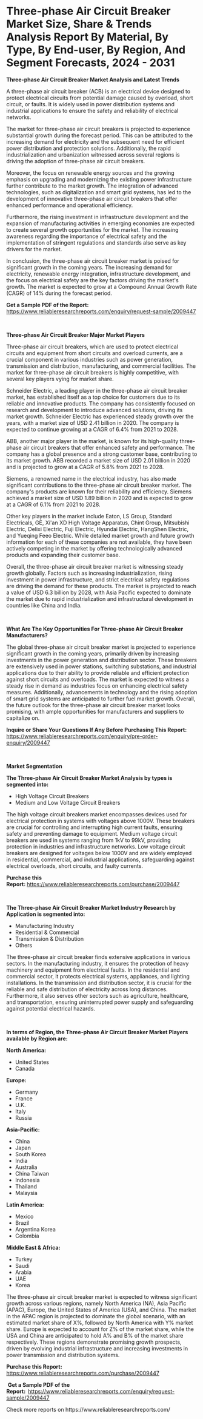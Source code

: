 <p><h1>Three-phase Air Circuit Breaker Market Size, Share & Trends Analysis Report By Material, By Type, By End-user, By Region, And Segment Forecasts, 2024 - 2031</h1></p><p><strong>Three-phase Air Circuit Breaker Market Analysis and Latest Trends</strong></p>
<p><p>A three-phase air circuit breaker (ACB) is an electrical device designed to protect electrical circuits from potential damage caused by overload, short circuit, or faults. It is widely used in power distribution systems and industrial applications to ensure the safety and reliability of electrical networks.</p><p>The market for three-phase air circuit breakers is projected to experience substantial growth during the forecast period. This can be attributed to the increasing demand for electricity and the subsequent need for efficient power distribution and protection solutions. Additionally, the rapid industrialization and urbanization witnessed across several regions is driving the adoption of three-phase air circuit breakers.</p><p>Moreover, the focus on renewable energy sources and the growing emphasis on upgrading and modernizing the existing power infrastructure further contribute to the market growth. The integration of advanced technologies, such as digitalization and smart grid systems, has led to the development of innovative three-phase air circuit breakers that offer enhanced performance and operational efficiency.</p><p>Furthermore, the rising investment in infrastructure development and the expansion of manufacturing activities in emerging economies are expected to create several growth opportunities for the market. The increasing awareness regarding the importance of electrical safety and the implementation of stringent regulations and standards also serve as key drivers for the market.</p><p>In conclusion, the three-phase air circuit breaker market is poised for significant growth in the coming years. The increasing demand for electricity, renewable energy integration, infrastructure development, and the focus on electrical safety are the key factors driving the market's growth. The market is expected to grow at a Compound Annual Growth Rate (CAGR) of 14% during the forecast period.</p></p>
<p><strong>Get a Sample PDF of the Report:&nbsp;</strong> <a href="https://www.reliableresearchreports.com/enquiry/request-sample/2009447">https://www.reliableresearchreports.com/enquiry/request-sample/2009447</a></p>
<p>&nbsp;</p>
<p><strong>Three-phase Air Circuit Breaker Major Market Players</strong></p>
<p><p>Three-phase air circuit breakers, which are used to protect electrical circuits and equipment from short circuits and overload currents, are a crucial component in various industries such as power generation, transmission and distribution, manufacturing, and commercial facilities. The market for three-phase air circuit breakers is highly competitive, with several key players vying for market share. </p><p>Schneider Electric, a leading player in the three-phase air circuit breaker market, has established itself as a top choice for customers due to its reliable and innovative products. The company has consistently focused on research and development to introduce advanced solutions, driving its market growth. Schneider Electric has experienced steady growth over the years, with a market size of USD 2.41 billion in 2020. The company is expected to continue growing at a CAGR of 6.4% from 2021 to 2028.</p><p>ABB, another major player in the market, is known for its high-quality three-phase air circuit breakers that offer enhanced safety and performance. The company has a global presence and a strong customer base, contributing to its market growth. ABB recorded a market size of USD 2.01 billion in 2020 and is projected to grow at a CAGR of 5.8% from 2021 to 2028.</p><p>Siemens, a renowned name in the electrical industry, has also made significant contributions to the three-phase air circuit breaker market. The company's products are known for their reliability and efficiency. Siemens achieved a market size of USD 1.89 billion in 2020 and is expected to grow at a CAGR of 6.1% from 2021 to 2028.</p><p>Other key players in the market include Eaton, LS Group, Standard Electricals, GE, Xi'an XD High Voltage Apparatus, Chint Group, Mitsubishi Electric, Delixi Electric, Fuji Electric, Hyundai Electric, HangShen Electric, and Yueqing Feeo Electric. While detailed market growth and future growth information for each of these companies are not available, they have been actively competing in the market by offering technologically advanced products and expanding their customer base.</p><p>Overall, the three-phase air circuit breaker market is witnessing steady growth globally. Factors such as increasing industrialization, rising investment in power infrastructure, and strict electrical safety regulations are driving the demand for these products. The market is projected to reach a value of USD 6.3 billion by 2028, with Asia Pacific expected to dominate the market due to rapid industrialization and infrastructural development in countries like China and India.</p></p>
<p>&nbsp;</p>
<p><strong>What Are The Key Opportunities For Three-phase Air Circuit Breaker Manufacturers?</strong></p>
<p><p>The global three-phase air circuit breaker market is projected to experience significant growth in the coming years, primarily driven by increasing investments in the power generation and distribution sector. These breakers are extensively used in power stations, switching substations, and industrial applications due to their ability to provide reliable and efficient protection against short circuits and overloads. The market is expected to witness a steady rise in demand as industries focus on enhancing electrical safety measures. Additionally, advancements in technology and the rising adoption of smart grid systems are anticipated to further fuel market growth. Overall, the future outlook for the three-phase air circuit breaker market looks promising, with ample opportunities for manufacturers and suppliers to capitalize on.</p></p>
<p><strong>Inquire or Share Your Questions If Any Before Purchasing This Report:</strong> <a href="https://www.reliableresearchreports.com/enquiry/pre-order-enquiry/2009447">https://www.reliableresearchreports.com/enquiry/pre-order-enquiry/2009447</a></p>
<p>&nbsp;</p>
<p><strong>Market Segmentation</strong></p>
<p><strong>The Three-phase Air Circuit Breaker Market Analysis by types is segmented into:</strong></p>
<p><ul><li>High Voltage Circuit Breakers</li><li>Medium and Low Voltage Circuit Breakers</li></ul></p>
<p><p>The high voltage circuit breakers market encompasses devices used for electrical protection in systems with voltages above 1000V. These breakers are crucial for controlling and interrupting high current faults, ensuring safety and preventing damage to equipment. Medium voltage circuit breakers are used in systems ranging from 1kV to 99kV, providing protection in industries and infrastructure networks. Low voltage circuit breakers are designed for voltages below 1000V and are widely employed in residential, commercial, and industrial applications, safeguarding against electrical overloads, short circuits, and faulty currents.</p></p>
<p><strong>Purchase this Report:&nbsp;</strong><a href="https://www.reliableresearchreports.com/purchase/2009447">https://www.reliableresearchreports.com/purchase/2009447</a></p>
<p>&nbsp;</p>
<p><strong>The Three-phase Air Circuit Breaker Market Industry Research by Application is segmented into:</strong></p>
<p><ul><li>Manufacturing Industry</li><li>Residential & Commercial</li><li>Transmission & Distribution</li><li>Others</li></ul></p>
<p><p>The three-phase air circuit breaker finds extensive applications in various sectors. In the manufacturing industry, it ensures the protection of heavy machinery and equipment from electrical faults. In the residential and commercial sector, it protects electrical systems, appliances, and lighting installations. In the transmission and distribution sector, it is crucial for the reliable and safe distribution of electricity across long distances. Furthermore, it also serves other sectors such as agriculture, healthcare, and transportation, ensuring uninterrupted power supply and safeguarding against potential electrical hazards.</p></p>
<p>&nbsp;</p>
<p><strong>In terms of Region, the Three-phase Air Circuit Breaker Market Players available by Region are:</strong></p>
<p>
    <p> <strong> North America: </strong>
        <ul>
            <li>United States</li>
            <li>Canada</li>
        </ul>
        </p> 
    <p> <strong> Europe: </strong>
        <ul>
            <li>Germany</li>
            <li>France</li>
            <li>U.K.</li>
            <li>Italy</li>
            <li>Russia</li>
        </ul>
        </p> 
    <p> <strong> Asia-Pacific: </strong>
        <ul>
            <li>China</li>
            <li>Japan</li>
            <li>South Korea</li>
            <li>India</li>
            <li>Australia</li>
            <li>China Taiwan</li>
            <li>Indonesia</li>
            <li>Thailand</li>
            <li>Malaysia</li>
        </ul>
        </p> 
    <p> <strong> Latin America: </strong>
        <ul>
            <li>Mexico</li>
            <li>Brazil</li>
            <li>Argentina Korea</li>
            <li>Colombia</li>
        </ul>
        </p> 
    <p> <strong> Middle East & Africa: </strong>
        <ul>
            <li>Turkey</li>
            <li>Saudi</li>
            <li>Arabia</li>
            <li>UAE</li>
            <li>Korea</li>
        </ul>
    </p>
    </p>
<p><p>The three-phase air circuit breaker market is expected to witness significant growth across various regions, namely North America (NA), Asia Pacific (APAC), Europe, the United States of America (USA), and China. The market in the APAC region is projected to dominate the global scenario, with an estimated market share of X%, followed by North America with Y% market share. Europe is expected to account for Z% of the market share, while the USA and China are anticipated to hold A% and B% of the market share respectively. These regions demonstrate promising growth prospects, driven by evolving industrial infrastructure and increasing investments in power transmission and distribution systems.</p></p>
<p><strong>Purchase this Report: </strong><a href="https://www.reliableresearchreports.com/purchase/2009447">https://www.reliableresearchreports.com/purchase/2009447</a></p>
<p>&nbsp;<strong>Get a Sample PDF of the Report:&nbsp;&nbsp;</strong><a href="https://www.reliableresearchreports.com/enquiry/request-sample/2009447">https://www.reliableresearchreports.com/enquiry/request-sample/2009447</a></p>
<p><strong></strong></p>
<p>Check more reports on https://www.reliableresearchreports.com/</p>